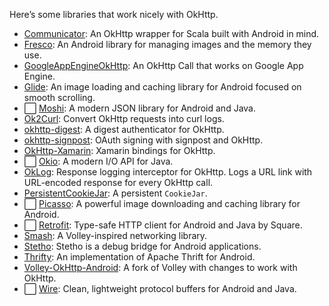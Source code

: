 Here’s some libraries that work nicely with OkHttp.

 * [Communicator](https://github.com/Taig/Communicator): An OkHttp wrapper for Scala built with Android in mind.
 * [Fresco](https://github.com/facebook/fresco): An Android library for managing images and the memory they use.
 * [GoogleAppEngineOkHttp](https://github.com/apkelly/GoogleAppEngineOkHttp): An OkHttp Call that works on Google App Engine.
 * [Glide](https://github.com/bumptech/glide): An image loading and caching library for Android focused on smooth scrolling.
 * ⬜️ [Moshi](https://github.com/square/moshi): A modern JSON library for Android and Java.
 * [Ok2Curl](https://github.com/mrmike/Ok2Curl): Convert OkHttp requests into curl logs.
 * [okhttp-digest](https://github.com/rburgst/okhttp-digest): A digest authenticator for OkHttp.
 * [okhttp-signpost](https://github.com/pakerfeldt/okhttp-signpost): OAuth signing with signpost and OkHttp.
 * [OkHttp-Xamarin](https://github.com/paulcbetts/OkHttp-Xamarin): Xamarin bindings for OkHttp.
 * ⬜️ [Okio](https://github.com/square/okio/): A modern I/O API for Java.
 * [OkLog](https://github.com/simonpercic/OkLog): Response logging interceptor for OkHttp. Logs a URL link with URL-encoded response for every OkHttp call.
 * [PersistentCookieJar](https://github.com/franmontiel/PersistentCookieJar): A persistent `CookieJar`.
 * ⬜️ [Picasso](https://github.com/square/picasso): A powerful image downloading and caching library for Android.
 * ⬜️ [Retrofit](https://github.com/square/retrofit): Type-safe HTTP client for Android and Java by Square.
 * [Smash](https://github.com/appformation/smash): A Volley-inspired networking library.
 * [Stetho](https://github.com/facebook/stetho): Stetho is a debug bridge for Android applications.
 * [Thrifty](https://github.com/Microsoft/thrifty): An implementation of Apache Thrift for Android.
 * [Volley-OkHttp-Android](https://github.com/lxdvs/Volley-OkHttp-Android): A fork of Volley with changes to work with OkHttp.
 * ⬜️ [Wire](https://github.com/square/wire): Clean, lightweight protocol buffers for Android and Java.

